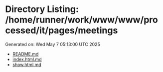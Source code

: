 # Directory Listing: /home/runner/work/www/www/processed/it/pages/meetings
Generated on: Wed May  7 05:13:00 UTC 2025

- [README.md](README.md)
- [index.html.md](index.html.md)
- [show.html.md](show.html.md)
